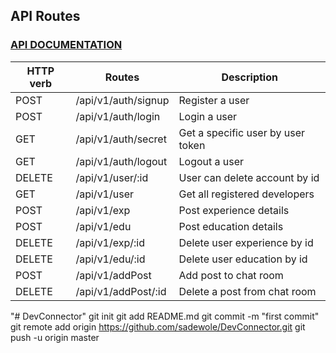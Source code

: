 ## API Routes

### [API DOCUMENTATION](https://app.swaggerhub.com/apis-docs/)

| HTTP verb | Routes              | Description                       |
| --------- | ------------------- | --------------------------------- |
| POST      | /api/v1/auth/signup | Register a user                   |
| POST      | /api/v1/auth/login  | Login a user                      |
| GET       | /api/v1/auth/secret | Get a specific user by user token |
| GET       | /api/v1/auth/logout | Logout a user                     |
| DELETE    | /api/v1/user/:id    | User can delete account by id     |
| GET       | /api/v1/user        | Get all registered developers     |
| POST      | /api/v1/exp         | Post experience details           |
| POST      | /api/v1/edu         | Post education details            |
| DELETE    | /api/v1/exp/:id     | Delete user experience by id      |
| DELETE    | /api/v1/edu/:id     | Delete user education by id       |
| POST      | /api/v1/addPost     | Add post to chat room             |
| DELETE    | /api/v1/addPost/:id | Delete a post from chat room      |
"# DevConnector"  git init git add README.md git commit -m "first commit" git remote add origin https://github.com/sadewole/DevConnector.git git push -u origin master
